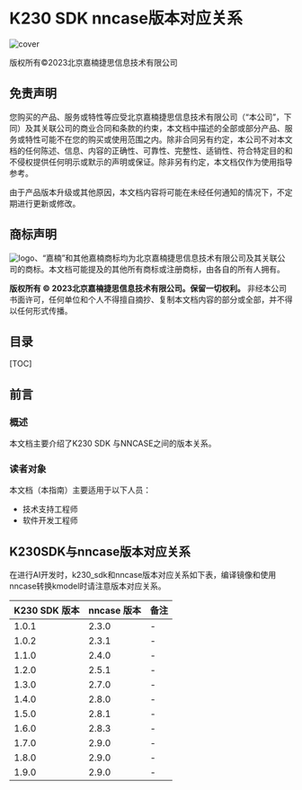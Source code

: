 # K230 SDK nncase版本对应关系

![cover](images/canaan-cover.png)

版权所有©2023北京嘉楠捷思信息技术有限公司

<div style="page-break-after:always"></div>

## 免责声明

您购买的产品、服务或特性等应受北京嘉楠捷思信息技术有限公司（“本公司”，下同）及其关联公司的商业合同和条款的约束，本文档中描述的全部或部分产品、服务或特性可能不在您的购买或使用范围之内。除非合同另有约定，本公司不对本文档的任何陈述、信息、内容的正确性、可靠性、完整性、适销性、符合特定目的和不侵权提供任何明示或默示的声明或保证。除非另有约定，本文档仅作为使用指导参考。

由于产品版本升级或其他原因，本文档内容将可能在未经任何通知的情况下，不定期进行更新或修改。

## 商标声明

![logo](images/logo.png)、“嘉楠”和其他嘉楠商标均为北京嘉楠捷思信息技术有限公司及其关联公司的商标。本文档可能提及的其他所有商标或注册商标，由各自的所有人拥有。

**版权所有 © 2023北京嘉楠捷思信息技术有限公司。保留一切权利。**
非经本公司书面许可，任何单位和个人不得擅自摘抄、复制本文档内容的部分或全部，并不得以任何形式传播。

<div style="page-break-after:always"></div>

## 目录

[TOC]

## 前言

### 概述

本文档主要介绍了K230 SDK 与NNCASE之间的版本关系。

### 读者对象

本文档（本指南）主要适用于以下人员：

- 技术支持工程师
- 软件开发工程师

## K230SDK与nncase版本对应关系

在进行AI开发时，k230_sdk和nncase版本对应关系如下表，编译镜像和使用nncase转换kmodel时请注意版本对应关系。

| K230 SDK 版本 | nncase 版本  | 备注 |
| ------------- | ----------- |  ---- |
| 1.0.1         | 2.3.0       |  -    |
| 1.0.2         | 2.3.1       |  -    |
| 1.1.0         | 2.4.0       |  -    |
| 1.2.0         | 2.5.1       |  -    |
| 1.3.0         | 2.7.0       |  -    |
| 1.4.0         | 2.8.0       |  -    |
| 1.5.0         | 2.8.1       |  -    |
| 1.6.0         | 2.8.3       |  -    |
| 1.7.0         | 2.9.0       |  -    |
| 1.8.0         | 2.9.0       |  -    |
| 1.9.0         | 2.9.0       |  -    |
